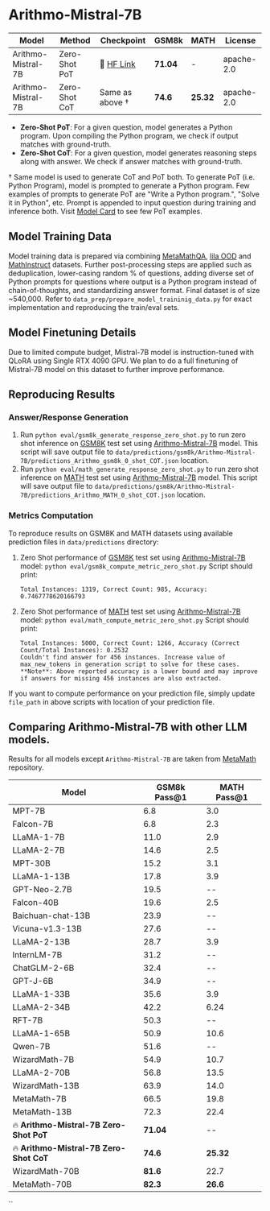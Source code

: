 # Arithmo-Mistral-7B

| Model | Method | Checkpoint | GSM8k | MATH  | License|
| ----- | ------ | ------ | ------|-------| ----- |
| Arithmo-Mistral-7B | Zero-Shot PoT | 🤗 <a href="https://huggingface.co/akjindal53244/Arithmo-Mistral-7B" target="_blank">HF Link</a> | **71.04** |  -	| apache-2.0 |
| Arithmo-Mistral-7B | Zero-Shot CoT | Same as above † | **74.6** |  **25.32**	| apache-2.0 |

- **Zero-Shot PoT**: For a given question, model generates a Python program. Upon compiling the Python program, we check if output matches with ground-truth.
- **Zero-Shot CoT**: For a given question, model generates reasoning steps along with answer. We check if answer matches with ground-truth.

† Same model is used to generate CoT and PoT both. To generate PoT (i.e. Python Program), model is prompted to generate a Python program. Few examples of prompts to generate PoT are "Write a Python program.", "Solve it in Python", etc. Prompt is appended to input question during training and inference both. Visit [Model Card](https://huggingface.co/akjindal53244/Arithmo-Mistral-7B) to see few PoT examples.

## Model Training Data
Model training data is prepared via combining [MetaMathQA](https://huggingface.co/datasets/meta-math/MetaMathQA), [lila OOD](https://huggingface.co/datasets/allenai/lila/viewer/ood) and [MathInstruct](https://huggingface.co/datasets/TIGER-Lab/MathInstruct) datasets. Further post-processing steps are applied such as deduplication, lower-casing random % of questions, adding diverse set of Python prompts for questions where output is a Python program instead of chain-of-thoughts, and standardizing answer format. Final dataset is of size ~540,000. Refer to `data_prep/prepare_model_traininig_data.py` for exact implementation and reproducing the train/eval sets.

## Model Finetuning Details
Due to limited compute budget, Mistral-7B model is instruction-tuned with QLoRA using Single RTX 4090 GPU. We plan to do a full finetuning of Mistral-7B model on this dataset to further improve performance.

## Reproducing Results

### Answer/Response Generation

1. Run `python eval/gsm8k_generate_response_zero_shot.py` to run zero shot inference on [GSM8K](https://huggingface.co/datasets/gsm8k/viewer/main/test) test set using [Arithmo-Mistral-7B](https://huggingface.co/akjindal53244/Arithmo-Mistral-7B) model. This script will save output file to `data/predictions/gsm8k/Arithmo-Mistral-7B/predictions_Arithmo_gsm8k_0_shot_COT.json` location.
2. Run `python eval/math_generate_response_zero_shot.py` to run zero shot inference on [MATH](https://huggingface.co/datasets/competition_math/viewer/default/test) test set using [Arithmo-Mistral-7B](https://huggingface.co/akjindal53244/Arithmo-Mistral-7B) model. This script will save output file to `data/predictions/gsm8k/Arithmo-Mistral-7B/predictions_Arithmo_MATH_0_shot_COT.json` location.


### Metrics Computation

To reproduce results on GSM8K and MATH datasets using available prediction files in `data/predictions` directory:
1. Zero Shot performance of [GSM8K](https://huggingface.co/datasets/gsm8k/viewer/main/test) test set using [Arithmo-Mistral-7B](https://huggingface.co/akjindal53244/Arithmo-Mistral-7B) model: `python eval/gsm8k_compute_metric_zero_shot.py` Script should print:
   ```
   Total Instances: 1319, Correct Count: 985, Accuracy: 0.7467778620166793
   ```
3. Zero Shot performance of [MATH](https://huggingface.co/datasets/competition_math/viewer/default/test) test set using [Arithmo-Mistral-7B](https://huggingface.co/akjindal53244/Arithmo-Mistral-7B) model: `python eval/math_compute_metric_zero_shot.py` Script should print:
   ```
   Total Instances: 5000, Correct Count: 1266, Accuracy (Correct Count/Total Instances): 0.2532
   Couldn't find answer for 456 instances. Increase value of max_new_tokens in generation script to solve for these cases.
   **Note**: Above reported accuracy is a lower bound and may improve if answers for missing 456 instances are also extracted.
If you want to compute performance on your prediction file, simply update `file_path` in above scripts with location of your prediction file.


## Comparing Arithmo-Mistral-7B with other LLM models.
Results for all models except `Arithmo-Mistral-7B` are taken from [MetaMath](https://github.com/meta-math/MetaMath/blob/main/README.MD) repository.

| Model               | GSM8k Pass@1 | MATH Pass@1 |
|---------------------|--------------|-------------|
| MPT-7B              | 6.8          | 3.0         |
| Falcon-7B           | 6.8          | 2.3         |
| LLaMA-1-7B          | 11.0         | 2.9         |
| LLaMA-2-7B          | 14.6         | 2.5         |
| MPT-30B             | 15.2         | 3.1         |
| LLaMA-1-13B         | 17.8         | 3.9         |
| GPT-Neo-2.7B        | 19.5         | --          |
| Falcon-40B          | 19.6         | 2.5         |
| Baichuan-chat-13B   | 23.9         | --          |
| Vicuna-v1.3-13B     | 27.6         | --          |
| LLaMA-2-13B         | 28.7         | 3.9         |
| InternLM-7B         | 31.2         | --          |
| ChatGLM-2-6B        | 32.4         | --          |
| GPT-J-6B            | 34.9         | --          |
| LLaMA-1-33B         | 35.6         | 3.9         |
| LLaMA-2-34B         | 42.2         | 6.24        |
| RFT-7B              | 50.3         | --          |
| LLaMA-1-65B         | 50.9         | 10.6        |
| Qwen-7B             | 51.6         | --          |
| WizardMath-7B       | 54.9         | 10.7        |
| LLaMA-2-70B         | 56.8         | 13.5        |
| WizardMath-13B      | 63.9         | 14.0        |
| MetaMath-7B         | 66.5         | 19.8        |
| MetaMath-13B        | 72.3         | 22.4        |
| 🔥 **Arithmo-Mistral-7B Zero-Shot PoT**  | **71.04** | --       |
| 🔥 **Arithmo-Mistral-7B Zero-Shot CoT**  | **74.6** | **25.32**       |
| WizardMath-70B      | **81.6**     | 22.7        |
| MetaMath-70B        | **82.3**     | **26.6**        |
``
